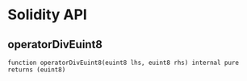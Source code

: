 # Solidity API

## operatorDivEuint8

```solidity
function operatorDivEuint8(euint8 lhs, euint8 rhs) internal pure returns (euint8)
```


